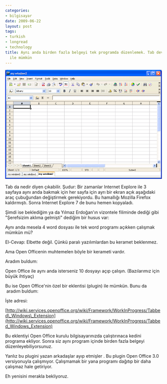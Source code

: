 ```yaml
---
categories:
- bilgisayar
date: 2009-06-22
layout: post
tags:
- turkish
- longread
- technology
title: Aynı anda birden fazla belgeyi tek programda düzenlemek. Tab devrimi Open Office
  ile mümkün
---
```


![](/images/Tabbed_Windows.PNG)

Tab da nedir diyen çıkabilir. Şudur: Bir zamanlar Internet Explore ile 3 sayfaya aynı anda bakmak için her sayfa için ayrı bir ekran açık aşağıdaki araç çubuğundan değiştirmek gerekiyordu. Bu hamallığı Mozilla Firefox kaldırmıştı. Sonra Internet Explore 7 de bunu hemen kopyaladı.

Şimdi ise beklediğim ya da Yılmaz Erdoğan'ın vizontele filiminde dediği gibi "Şerefsizim aklıma gelmişti" dediğim bir husus var:

Aynı anda mesela 4 word dosyası ile tek word programı açıkken çalışmak mümkün mü?

El-Cevap: Elbette değil. Çünkü paralı yazılımlardan bu keramet beklenmez.

Ama Open Officenin muhtemelen böyle bir kerameti vardır.

Aradım buldum:

[](http://wiki.services.openoffice.org/wiki/Framework/WorkInProgress/Tabbed_Windows_Extension)Open Office ile aynı anda isterseniz 10 dosyayı açıp çalışın. (Bazılarımız için büyük ihtiyaç)

Bu ise Open Office'nin özel bir eklentisi (plugin) ile mümkün. Bunu da  aradım buldum:

İşte adresi:

[http://wiki.services.openoffice.org/wiki/Framework/WorkInProgress/Tabbed\_Windows\_Extension](http://wiki.services.openoffice.org/wiki/Framework/WorkInProgress/Tabbed_Windows_Extension)

Bu eklentiyi Open Office kurulu bilgisayarınızda çalıştırınaca kedini programa ekliyor. Sonra siz aynı program içinde birden fazla belgeyi düzenleyebiliyorsunuz.

Yanlız bu plugini yazan arkadaşlar ayıp etmişler . Bu plugin Open Office 3.0 versiyonuyla çalışmıyor. Çalışmamak bir yana programı dağıtıp bir daha çalışmaz hale getiriyor.

Eh yenisini merakla bekliyoruz.
